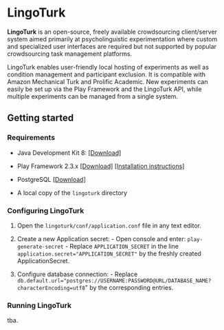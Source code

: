 # LingoTurk

  **LingoTurk** is an open-source, freely available crowdsourcing
  client/server system aimed primarily at psycholinguistic
  experimentation where custom and specialized user interfaces are
  required but not supported by popular crowdsourcing task management
  platforms.
  
  LingoTurk enables user-friendly local hosting of
  experiments as well as condition management and participant
  exclusion. It is compatible with Amazon Mechanical Turk and Prolific
  Academic.  New experiments can easily be set up via the Play
  Framework and the LingoTurk API, while multiple experiments can be
  managed from a single system.
  
## Getting started
  
### Requirements

  - Java Development Kit 8: [[Download]](http://www.oracle.com/technetwork/java/javase/downloads/jdk8-downloads-2133151.html "JDK 8")
  
  - Play Framework 2.3.x [[Download]](https://downloads.typesafe.com/typesafe-activator/1.3.7/typesafe-activator-1.3.7-minimal.zip "Play Framework 2.3.x") [[Installation instructions]](https://www.playframework.com/documentation/2.3.x/Installing "Play Installation instructions")
  
  - PostgreSQL [[Download]](http://www.postgresql.org/download/ "PostgreSQL")
  
  - A local copy of the `lingoturk` directory
  
  
### Configuring LingoTurk

   1. Open the `lingoturk/conf/application.conf` file in any text editor.
   
   2. Create a new Application secret:
   	- Open console and enter: `play-generate-secret`
  	- Replace `APPLICATION_SECRET` in the line `application.secret="APPLICATION_SECRET"` by the freshly created ApplicationSecret.
 
   3. Configure database connection:
   	- Replace `db.default.url="postgres://USERNAME:PASSWORD@URL/DATABASE_NAME?characterEncoding=utf8`" by the corresponding entries.

### Running LingoTurk
tba.
